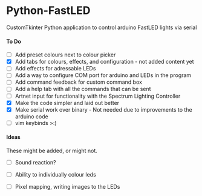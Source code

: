 # Python-FastLED
CustomTkinter Python application to control arduino FastLED lights via serial



#### To Do

- [ ] Add preset colours next to colour picker
- [x] Add tabs for colours, effects, and configuration - not added content yet
- [ ] Add effects for adressable LEDs
- [ ] Add a way to configure COM port for arduino and LEDs in the program
- [ ] Add command feedback for custom command box
- [ ] Add a help tab with all the commands that can be sent
- [ ] Artnet input for functionality with the Spectrum Lighting Controller
- [x] Make the code simpler and laid out better
- [x] Make serial work over binary - Not needed due to improvements to the arduino code
- [ ] vim keybinds >:)

#### Ideas
These might be added, or might not.

- [ ] Sound reaction?
- [ ] Ability to individually colour leds
- [ ] Pixel mapping, writing images to the LEDs

